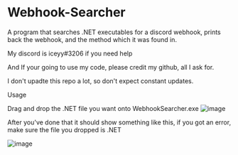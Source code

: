 # Webhook-Searcher
A program that searches .NET executables for a discord webhook, prints back the webhook, and the method which it was found in.

My discord is iceyy#3206 if you need help

And If your going to use my code, please credit my github, all I ask for.

I don't upadte this repo a lot, so don't expect constant updates.

Usage


Drag and drop the .NET file you want onto WebhookSearcher.exe
![image](https://user-images.githubusercontent.com/78241866/133640336-6508d81e-6362-45b0-ac42-4e083dd87e8f.png)

After you've done that it should show something like this, if you got an error, make sure the file you dropped is .NET


![image](https://user-images.githubusercontent.com/78241866/133640775-d398db40-3910-4100-b5e5-e74bb6b8a5c5.png)





